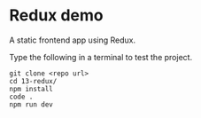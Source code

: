 # Redux demo

A static frontend app using Redux.

Type the following in a terminal to test the project.

```
git clone <repo url>
cd 13-redux/
npm install
code .
npm run dev
```
